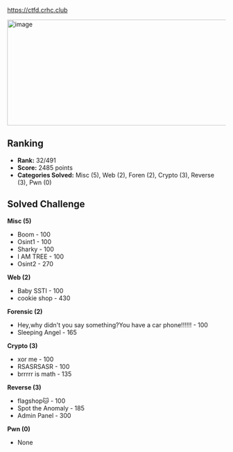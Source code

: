 https://ctfd.crhc.club

<img width="1039" height="244" alt="image" src="https://github.com/user-attachments/assets/8edf0a30-bfea-4c88-8354-cffbbd70c0bc" />

## Ranking
- **Rank:** 32/491
- **Score:** 2485 points
- **Categories Solved:** Misc (5), Web (2), Foren (2), Crypto (3), Reverse (3), Pwn (0)

## Solved Challenge
**Misc (5)**  
- Boom - 100 
- Osint1 - 100  
- Sharky - 100  
- I AM TREE - 100  
- Osint2 - 270

**Web (2)**  
- Baby SSTI - 100  
- cookie shop - 430  

**Forensic (2)**  
- Hey,why didn't you say something?You have a car phone!!!!!! - 100  
- Sleeping Angel - 165  

**Crypto (3)**  
- xor me - 100  
- RSASRSASR - 100  
- brrrrr is math - 135  

**Reverse (3)**  
- flagshop🐱 - 100  
- Spot the Anomaly - 185  
- Admin Panel - 300   

**Pwn (0)**  
- None
